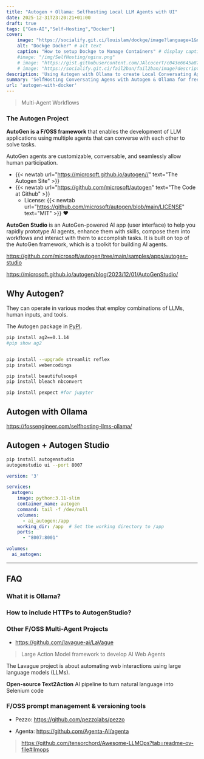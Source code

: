 ```yaml
---
title: "Autogen + Ollama: Selfhosting Local LLM Agents with UI"
date: 2025-12-31T23:20:21+01:00
draft: true
tags: ["Gen-AI","Self-Hosting","Docker"]
cover:
    image: "https://socialify.git.ci/louislam/dockge/image?language=1&name=1&theme=Auto" # image path/url 
    alt: "Dockge Docker" # alt text
    caption: "How to setup Dockge to Manage Containers" # display caption under cover
    #image: "/img/SelfHosting/nginx.png"
    # image: "https://gist.githubusercontent.com/JAlcocerT/c043e6645a8786f55640e5fbccbaea00/raw/e6b63338bb64395db6076cfef72b14ce90dc9ae2/focalboard.JPG" # image path/url
    # image: "https://socialify.git.ci/fail2ban/fail2ban/image?description=1&language=1&name=1&pattern=Brick%20Wall&stargazers=1&theme=Auto" # image path/url   
description: 'Using Autogen with Ollama to create Local Conversating Agents for free.'
summary: 'SelfHosting Conversating Agens with Autogen & Ollama for free - GPT4 Code Interpreter F/OSS Alternative.'
url: 'autogen-with-docker'    
---
```


<!-- https://www.youtube.com/watch?v=7e8qBIZqmh8 

https://www.youtube.com/watch?v=byPbxEH5V8E
-->

> Multi-Agent Workflows

### The Autogen Project

**AutoGen is a F/OSS framework** that enables the development of LLM applications using multiple agents that can converse with each other to solve tasks.

AutoGen agents are customizable, conversable, and seamlessly allow human participation.

* {{< newtab url="https://microsoft.github.io/autogen//" text="The Autogen Site" >}}
* {{< newtab url="https://github.com/microsoft/autogen" text="The  Code at Github" >}}
    * License: {{< newtab url="https://github.com/microsoft/autogen/blob/main/LICENSE" text="MIT" >}} ❤️

**AutoGen Studio** is an AutoGen-powered AI app (user interface) to help you rapidly prototype AI agents, enhance them with skills, compose them into workflows and interact with them to accomplish tasks. It is built on top of the AutoGen framework, which is a toolkit for building AI agents.

https://github.com/microsoft/autogen/tree/main/samples/apps/autogen-studio

https://microsoft.github.io/autogen/blog/2023/12/01/AutoGenStudio/

<!-- <https://fossengineer.com/selfhosting-llms-ollama/> 
https://www.youtube.com/watch?v=HN96PTdiseo  -->

## Why Autogen?

They can operate in various modes that employ combinations of LLMs, human inputs, and tools.

<!-- The [Autogen Project]() and the code is [Open Source](). -->

The Autogen package in [PyPI](https://pypi.org/project/ag2/).


```sh
pip install ag2==0.1.14
#pip show ag2


pip install --upgrade streamlit reflex
pip install webencodings

pip install beautifulsoup4
pip install bleach nbconvert

pip install pexpect #for jupyter
```

## Autogen with Ollama

<https://fossengineer.com/selfhosting-llms-ollama/>

## Autogen + Autogen Studio

```sh
pip install autogenstudio
autogenstudio ui --port 8007
```

```yml
version: '3'

services:
  autogen:
    image: python:3.11-slim
    container_name: autogen
    command: tail -f /dev/null
    volumes:
      - ai_autogen:/app
    working_dir: /app  # Set the working directory to /app
    ports:
      - "8007:8001"

volumes:
  ai_autogen:
```

---

## FAQ

### What it is Ollama?

### How to include HTTPs to AutogenStudio?

### Other F/OSS Multi-Agent Projects

* https://github.com/lavague-ai/LaVague

>  Large Action Model framework to develop AI Web Agents 

The Lavague project is about automating web interactions using large language models (LLMs). 

**Open-source Text2Action** AI pipeline to turn natural language into Selenium code

### F/OSS prompt management & versioning tools

- Pezzo: https://github.com/pezzolabs/pezzo

- Agenta: https://github.com/Agenta-AI/agenta

> https://github.com/tensorchord/Awesome-LLMOps?tab=readme-ov-file#llmops